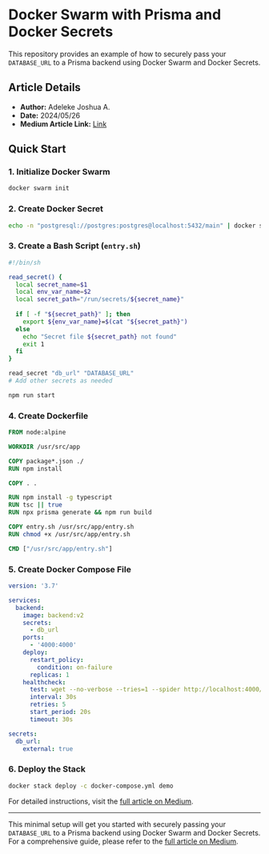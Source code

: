 # Docker Swarm with Prisma and Docker Secrets

This repository provides an example of how to securely pass your `DATABASE_URL` to a Prisma backend using Docker Swarm and Docker Secrets.

## Article Details
- **Author:** Adeleke Joshua A.
- **Date:** 2024/05/26
- **Medium Article Link:** [Link](https://lekejosh.medium.com/docker-swarm-prisma-docker-secret-846adc9107c9)

## Quick Start

### 1. Initialize Docker Swarm

```sh
docker swarm init
```

### 2. Create Docker Secret

```sh
echo -n "postgresql://postgres:postgres@localhost:5432/main" | docker secret create db_url -
```

### 3. Create a Bash Script (`entry.sh`)

```sh
#!/bin/sh

read_secret() {
  local secret_name=$1
  local env_var_name=$2
  local secret_path="/run/secrets/${secret_name}"
  
  if [ -f "${secret_path}" ]; then
    export ${env_var_name}=$(cat "${secret_path}")
  else
    echo "Secret file ${secret_path} not found"
    exit 1
  fi
}

read_secret "db_url" "DATABASE_URL"
# Add other secrets as needed

npm run start
```

### 4. Create Dockerfile

```Dockerfile
FROM node:alpine

WORKDIR /usr/src/app

COPY package*.json ./
RUN npm install

COPY . .

RUN npm install -g typescript
RUN tsc || true  
RUN npx prisma generate && npm run build

COPY entry.sh /usr/src/app/entry.sh
RUN chmod +x /usr/src/app/entry.sh

CMD ["/usr/src/app/entry.sh"]
```

### 5. Create Docker Compose File

```yaml
version: '3.7'

services:
  backend:
    image: backend:v2
    secrets:
      - db_url
    ports:
      - '4000:4000'
    deploy:
      restart_policy:
        condition: on-failure
      replicas: 1
    healthcheck:
      test: wget --no-verbose --tries=1 --spider http://localhost:4000/health || exit 1
      interval: 30s
      retries: 5
      start_period: 20s
      timeout: 30s

secrets:
  db_url:
    external: true
```

### 6. Deploy the Stack

```sh
docker stack deploy -c docker-compose.yml demo
```

For detailed instructions, visit the [full article on Medium](https://lekejosh.medium.com/docker-swarm-prisma-docker-secret-846adc9107c9).

---

This minimal setup will get you started with securely passing your `DATABASE_URL` to a Prisma backend using Docker Swarm and Docker Secrets. For a comprehensive guide, please refer to the [full article on Medium](https://lekejosh.medium.com/docker-swarm-prisma-docker-secret-846adc9107c9).